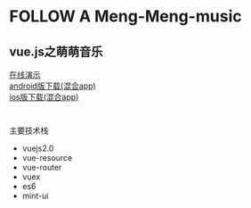 <h1>FOLLOW A Meng-Meng-music</h1>
<h2>vue.js之萌萌音乐</h2>
<div><a href="http://www.xyslovekw.top/dist">在线演示</a></div>
<div><a href="http://www.xyslovekw.top/android.rar">android版下载(混合app)</a></div>
<div><a href="http://www.xyslovekw.top/ios.rar">ios版下载(混合app)</a></div>
<div style="margin-top:40px">主要技术栈</div>
<ul>
<li>vuejs2.0</li>
<li>vue-resource</li>
<li>vue-router</li>
<li>vuex</li>
<li>es6</li>
<li>mint-ui</li>
</ul>
